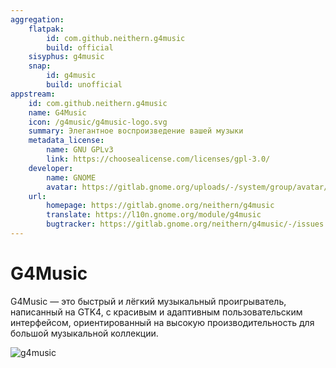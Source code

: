 ```yaml
---
aggregation:
    flatpak:
        id: com.github.neithern.g4music
        build: official
    sisyphus: g4music
    snap:
        id: g4music
        build: unofficial
appstream:
    id: com.github.neithern.g4music
    name: G4Music
    icon: /g4music/g4music-logo.svg
    summary: Элегантное воспроизведение вашей музыки
    metadata_license:
        name: GNU GPLv3
        link: https://choosealicense.com/licenses/gpl-3.0/
    developer:
        name: GNOME
        avatar: https://gitlab.gnome.org/uploads/-/system/group/avatar/8/gnomelogo.png?width=48
    url:
        homepage: https://gitlab.gnome.org/neithern/g4music
        translate: https://l10n.gnome.org/module/g4music
        bugtracker: https://gitlab.gnome.org/neithern/g4music/-/issues
---
```


# G4Music

G4Music — это быстрый и лёгкий музыкальный проигрыватель, написанный на GTK4, с красивым и адаптивным пользовательским интерфейсом, ориентированный на высокую производительность для большой музыкальной коллекции.

![g4music](/g4music/g4music-1.png)

<!--@include: @apps/_parts/install/content-repo.md-->
<!--@include: @apps/_parts/install/content-flatpak.md-->
<!--@include: @apps/_parts/install/content-snap.md-->

